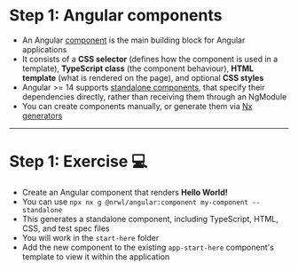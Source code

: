 # Step 1: Angular components

<div class="dense">

- An Angular [component](https://angular.io/guide/component-overview) is the main building block for Angular applications
- It consists of a **CSS selector** (defines how the component is used in a template), **TypeScript class** (the component behaviour), **HTML template** (what is rendered on the page), and optional **CSS styles**
- Angular >= 14 supports [standalone components](https://angular.io/guide/standalone-components), that specify their dependencies directly, rather than receiving them through an NgModule
- You can create components manually, or generate them via [Nx generators](https://nx.dev/packages/angular/generators/component)

</div>

---

<div class="dense">

# Step 1: Exercise 💻

- Create an Angular component that renders **Hello World!** 
- You can use `npx nx g @nrwl/angular:component my-component --standalone` 
- This generates a standalone component, including TypeScript, HTML, CSS, and test spec files
- You will work in the `start-here` folder
- Add the new component to the existing `app-start-here` component's template to view it within the application

</div>
